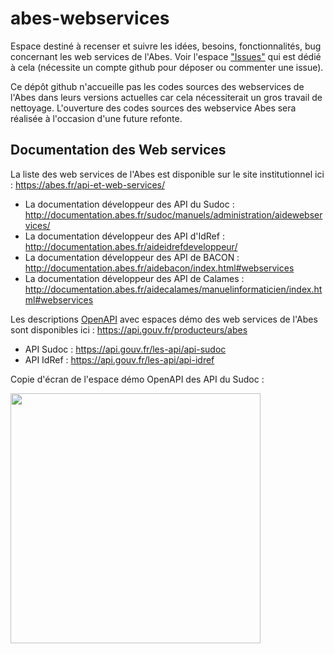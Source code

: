 # abes-webservices

Espace destiné à recenser et suivre les idées, besoins, fonctionnalités, bug concernant les web services de l'Abes. Voir l'espace ["Issues"](https://github.com/abes-esr/abes-webservices/issues) qui est dédié à cela (nécessite un compte github pour déposer ou commenter une issue).

Ce dépôt github n'accueille pas les codes sources des webservices de l'Abes dans leurs versions actuelles car cela nécessiterait un gros travail de nettoyage. L'ouverture des codes sources des webservice Abes sera réalisée à l'occasion d'une future refonte.

## Documentation des Web services

La liste des web services de l'Abes est disponible sur le site institutionnel ici : https://abes.fr/api-et-web-services/
  - La documentation développeur des API du Sudoc : http://documentation.abes.fr/sudoc/manuels/administration/aidewebservices/
  - La documentation développeur des API d'IdRef : http://documentation.abes.fr/aideidrefdeveloppeur/
  - La documentation développeur des API de BACON : http://documentation.abes.fr/aidebacon/index.html#webservices
  - La documentation développeur des API de Calames : http://documentation.abes.fr/aidecalames/manuelinformaticien/index.html#webservices

Les descriptions [OpenAPI](https://www.openapis.org/) avec espaces démo des web services de l'Abes sont disponibles ici : https://api.gouv.fr/producteurs/abes
  - API Sudoc : https://api.gouv.fr/les-api/api-sudoc
  - API IdRef : https://api.gouv.fr/les-api/api-idref

Copie d'écran de l'espace démo OpenAPI des API du Sudoc :

<img src="https://user-images.githubusercontent.com/328244/152673084-f1e665ed-7d32-4cb6-ae0d-da2e133bd7c4.png" width="400" />
